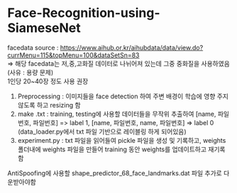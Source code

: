 # Face-Recognition-using-SiameseNet
facedata source : https://www.aihub.or.kr/aihubdata/data/view.do?currMenu=115&topMenu=100&dataSetSn=83  
=> 해당 facedata는 저,중,고화질 데이터로 나뉘어져 있는데 그중 중화질을 사용하였음(사유 : 용량 문제)  
1인당 20~40장 정도 사용 권장
  
  1. Preprocessing : 이미지들을 face detection 하여 주변 배경이 학습에 영향 주지 않도록 하고 resizing 함  
  2. make .txt : training, testing에 사용할 데이터들을 무작위 추출하여 [name, 파일번호, 파일번호] => label 1, [name, 파일번호, name, 파일번호] => label 0 (data_loader.py에서 txt 파일 기반으로 레이블링 하게 되어있음)  
  3. experiment.py : txt 파일을 읽어들여 pickle 파일을 생성 및 기록하고, weights 폴더내에 weights 파일을 만들어 training 동안 weights를 업데이트하고 재기록함  
  
AntiSpoofing에 사용할 shape_predictor_68_face_landmarks.dat 파일 추가로 다운받아야함
